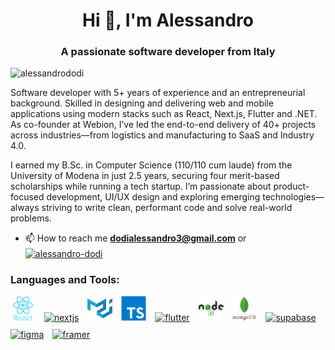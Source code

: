 <h1 align="center">Hi 👋, I'm Alessandro</h1>
<h3 align="center">A passionate software developer from Italy</h3>
<p align="left">
  <img
    src="https://komarev.com/ghpvc/?username=alessandrododi&label=Profile%20views&color=0e75b6&style=flat"
    alt="alessandrododi"
  />
</p>

<p>
  Software developer with 5+ years of experience and an entrepreneurial background.
  Skilled in designing and delivering web and mobile applications using modern stacks
  such as React, Next.js, Flutter and .NET. As co-founder at Webion, I’ve led the
  end-to-end delivery of 40+ projects across industries—from logistics and
  manufacturing to SaaS and Industry 4.0.
</p>

<p>
  I earned my B.Sc. in Computer Science (110/110 cum laude) from the University of
  Modena in just 2.5 years, securing four merit-based scholarships while running a
  tech startup. I’m passionate about product-focused development, UI/UX design and
  exploring emerging technologies—always striving to write clean, performant code and
  solve real-world problems.
</p>

- 📫 How to reach me **dodialessandro3@gmail.com** or
  <a href="https://linkedin.com/in/alessandro-dodi" target="_blank" rel="noreferrer">
    <img
      align="center"
      src="https://raw.githubusercontent.com/rahuldkjain/github-profile-readme-generator/master/src/images/icons/Social/linked-in-alt.svg"
      alt="alessandro-dodi"
      height="30"
      width="40"
    />
  </a>

<h3 align="left">Languages and Tools:</h3>
<p align="left">
  <!-- React -->
  <a href="https://reactjs.org/" target="_blank" rel="noreferrer"
     style="margin-right:10px; margin-bottom:10px; display:inline-block;">
    <img
      src="https://raw.githubusercontent.com/devicons/devicon/master/icons/react/react-original-wordmark.svg"
      alt="react"
      width="40"
      height="40"
    />
  </a>
  <!-- Next.js (white icon) -->
  <a href="https://nextjs.org/" target="_blank" rel="noreferrer"
     style="margin-right:10px; margin-bottom:10px; display:inline-block;">
    <img
      src="https://cdn.simpleicons.org/next.js/ffffff"
      alt="nextjs"
      width="40"
      height="40"
    />
  </a>
  <!-- MUI -->
  <a href="https://mui.com/" target="_blank" rel="noreferrer"
     style="margin-right:10px; margin-bottom:10px; display:inline-block;">
    <img
      src="https://raw.githubusercontent.com/devicons/devicon/master/icons/materialui/materialui-original.svg"
      alt="mui"
      width="40"
      height="40"
    />
  </a>
  <!-- TypeScript -->
  <a href="https://www.typescriptlang.org/" target="_blank" rel="noreferrer"
     style="margin-right:10px; margin-bottom:10px; display:inline-block;">
    <img
      src="https://raw.githubusercontent.com/devicons/devicon/master/icons/typescript/typescript-original.svg"
      alt="typescript"
      width="40"
      height="40"
    />
  </a>
  <!-- Flutter -->
  <a href="https://flutter.dev/" target="_blank" rel="noreferrer"
     style="margin-right:10px; margin-bottom:10px; display:inline-block;">
    <img
      src="https://www.svgrepo.com/show/373604/flutter.svg"
      alt="flutter"
      width="40"
      height="40"
    />
  </a>
  <!-- Node.js -->
  <a href="https://nodejs.org/" target="_blank" rel="noreferrer"
     style="margin-right:10px; margin-bottom:10px; display:inline-block;">
    <img
      src="https://raw.githubusercontent.com/devicons/devicon/master/icons/nodejs/nodejs-original-wordmark.svg"
      alt="nodejs"
      width="40"
      height="40"
    />
  </a>
  <!-- MongoDB -->
  <a href="https://www.mongodb.com/" target="_blank" rel="noreferrer"
     style="margin-right:10px; margin-bottom:10px; display:inline-block;">
    <img
      src="https://raw.githubusercontent.com/devicons/devicon/master/icons/mongodb/mongodb-original-wordmark.svg"
      alt="mongodb"
      width="40"
      height="40"
    />
  </a>
  <!-- Supabase -->
  <a href="https://supabase.com/" target="_blank" rel="noreferrer"
     style="margin-right:10px; margin-bottom:10px; display:inline-block;">
    <img
      src="https://cdn.simpleicons.org/supabase/3ECF8E"
      alt="supabase"
      width="40"
      height="40"
    />
  </a>
  <!-- Figma -->
  <a href="https://figma.com/" target="_blank" rel="noreferrer"
     style="margin-right:10px; margin-bottom:10px; display:inline-block;">
    <img
      src="https://cdn.simpleicons.org/figma"
      alt="figma"
      width="40"
      height="40"
    />
  </a>
  <!-- Framer -->
  <a href="https://framer.com/" target="_blank" rel="noreferrer"
     style="margin-right:10px; margin-bottom:10px; display:inline-block;">
    <img
      src="https://cdn.simpleicons.org/framer"
      alt="framer"
      width="40"
      height="40"
    />
  </a>
</p>
